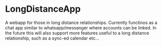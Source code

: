 # LongDistanceApp
A webapp for those in long distance relationships. Currently functinos as a chat app similar to whatsapp/messanger where accounts can be linked. In the future this will also support more features useful to a long distance relationship, such as a sync-ed calendar etc...

